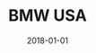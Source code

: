 ---
layout: site
title: "BMW USA"
date: 2018-01-01
categories: [transportation]
version: 1.5.9
major: 1
minor: 5
patch: 9
slug: bmw-usa
link: https://www.bmwusa.com/
submitter: lpolepeddi
permalink: /sites/:slug
---